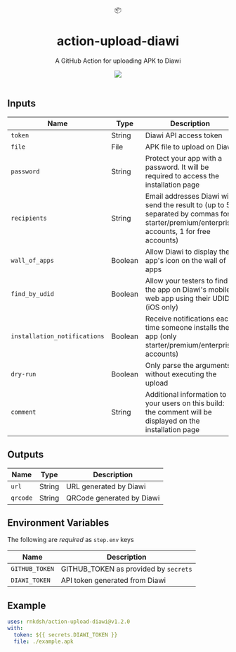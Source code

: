 <div align="center">
  📦
</div>
<h1 align="center">
  action-upload-diawi
</h1>

<p align="center">
   A GitHub Action for uploading APK to Diawi
</p>

<div align="center">
  <a href="https://github.com/rnkdsh/action-upload-diawi/actions">
		<img src="https://github.com/rnkdsh/action-upload-diawi/workflows/Main/badge.svg"/>
	</a>
</div>

<br />

## Inputs

| Name                         | Type    | Description                                                                                                                              |
| ---------------------------- | ------- | ---------------------------------------------------------------------------------------------------------------------------------------- |
| `token`                      | String  | Diawi API access token                                                                                                                   |
| `file`                       | File    | APK file to upload on Diawi                                                                                                              |
| `password`                   | String  | Protect your app with a password. It will be required to access the installation page                                                    |
| `recipients`                 | String  | Email addresses Diawi will send the result to (up to 5 separated by commas for starter/premium/enterprise accounts, 1 for free accounts) |
| `wall_of_apps`               | Boolean | Allow Diawi to display the app's icon on the wall of apps                                                                                |
| `find_by_udid`               | Boolean | Allow your testers to find the app on Diawi\'s mobile web app using their UDID (iOS only)                                                |
| `installation_notifications` | Boolean | Receive notifications each time someone installs the app (only starter/premium/enterprise accounts)                                      |
| `dry-run`                    | Boolean | Only parse the arguments without executing the upload                                                                                    |
| `comment`                    | String  | Additional information to your users on this build: the comment will be displayed on the installation page                               |

## Outputs

| Name     | Type   | Description               |
| -------- | ------ | ------------------------- |
| `url`    | String | URL generated by Diawi    |
| `qrcode` | String | QRCode generated by Diawi |

## Environment Variables

The following are _required_ as `step.env` keys

| Name           | Description                           |
| -------------- | ------------------------------------- |
| `GITHUB_TOKEN` | GITHUB_TOKEN as provided by `secrets` |
| `DIAWI_TOKEN`  | API token generated from Diawi        |

## Example

```yaml
uses: rnkdsh/action-upload-diawi@v1.2.0
with:
  token: ${{ secrets.DIAWI_TOKEN }}
  file: ./example.apk
```
